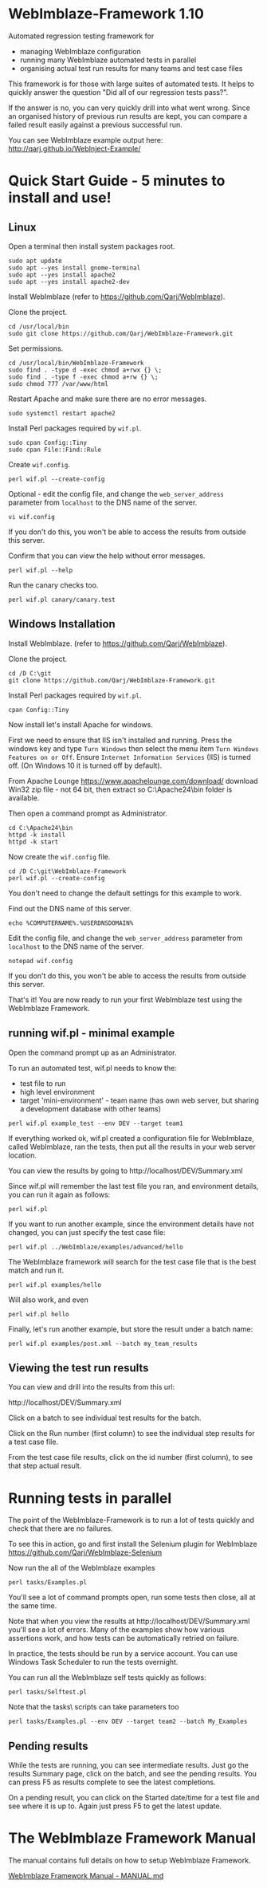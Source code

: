 # WebImblaze-Framework 1.10

Automated regression testing framework for
* managing WebImblaze configuration
* running many WebImblaze automated tests in parallel
* organising actual test run results for many teams and test case files

This framework is for those with large suites of automated tests. It helps to quickly
answer the question "Did all of our regression tests pass?".

If the answer is no, you can very quickly drill into what went wrong.
Since an organised history of previous run results are kept,
you can compare a failed result easily against a previous successful run.

You can see WebImblaze example output here: http://qarj.github.io/WebInject-Example/

# Quick Start Guide - 5 minutes to install and use!

## Linux

Open a terminal then install system packages root.
```
sudo apt update
sudo apt --yes install gnome-terminal
sudo apt --yes install apache2
sudo apt --yes install apache2-dev
```

Install WebImblaze (refer to https://github.com/Qarj/WebImblaze).

Clone the project.
```
cd /usr/local/bin
sudo git clone https://github.com/Qarj/WebImblaze-Framework.git
```

Set permissions.
```
cd /usr/local/bin/WebImblaze-Framework
sudo find . -type d -exec chmod a+rwx {} \;
sudo find . -type f -exec chmod a+rw {} \;
sudo chmod 777 /var/www/html
```

Restart Apache and make sure there are no error messages.
```
sudo systemctl restart apache2
```

Install Perl packages required by `wif.pl`.
```
sudo cpan Config::Tiny
sudo cpan File::Find::Rule
```

Create `wif.config`.
```
perl wif.pl --create-config
```

Optional - edit the config file, and change the `web_server_address` parameter from `localhost` to the DNS name of the server.
```
vi wif.config
```
If you don't do this, you won't be able to access the results from outside this server.


Confirm that you can view the help without error messages.
```
perl wif.pl --help
```

Run the canary checks too.
```
perl wif.pl canary/canary.test
```

## Windows Installation

Install WebImblaze. (refer to https://github.com/Qarj/WebImblaze).

Clone the project.
```
cd /D C:\git
git clone https://github.com/Qarj/WebImblaze-Framework.git
```

Install Perl packages required by `wif.pl`.
```
cpan Config::Tiny
```

Now install let's install Apache for windows.

First we need to ensure that IIS isn't installed and running.
Press the windows key and type `Turn Windows` then select the menu item `Turn Windows Features on or Off`.
Ensure `Internet Information Services` (IIS) is turned off. (On Windows 10 it is turned off by default).

From Apache Lounge https://www.apachelounge.com/download/ download Win32 zip file - not 64 bit, then extract so C:\Apache24\bin folder is available.

Then open a command prompt as Administrator.
```
cd C:\Apache24\bin
httpd -k install
httpd -k start
```

Now create the `wif.config` file.
```
cd /D C:\git\WebImblaze-Framework
perl wif.pl --create-config
```
You don't need to change the default settings for this example to work.

Find out the DNS name of this server.
```
echo %COMPUTERNAME%.%USERDNSDOMAIN%
```

Edit the config file, and change the `web_server_address` parameter from `localhost` to the DNS name of the server.
```
notepad wif.config
```
If you don't do this, you won't be able to access the results from outside this server.

That's it! You are now ready to run your first WebImblaze test using the WebImblaze Framework.

## running wif.pl - minimal example

Open the command prompt up as an Administrator.

To run an automated test, wif.pl needs to know the:
* test file to run
* high level environment
* target 'mini-environment' - team name (has own web server, but sharing a development database with other teams)

```
perl wif.pl example_test --env DEV --target team1
```

If everything worked ok, wif.pl created a configuration file for WebImblaze, called
WebImblaze, ran the tests, then put all the results in your web server location.

You can view the results by going to http://localhost/DEV/Summary.xml

Since wif.pl will remember the last test file you ran, and environment details, you
can run it again as follows:

```
perl wif.pl
```

If you want to run another example, since the environment details have not changed,
you can just specify the test case file:

```
perl wif.pl ../WebImblaze/examples/advanced/hello
```

The WebImblaze framework will search for the test case file that is the best match and run it.
```
perl wif.pl examples/hello
```
Will also work, and even
```
perl wif.pl hello
```

Finally, let's run another example, but store the result under a batch name:
```
perl wif.pl examples/post.xml --batch my_team_results
```

## Viewing the test run results

You can view and drill into the results from this url:

http://localhost/DEV/Summary.xml

Click on a batch to see individual test results for the batch.

Click on the Run number (first column) to see the individual step results for a test case file.

From the test case file results, click on the id number (first column), to see that step actual result.

# Running tests in parallel

The point of the WebImblaze-Framework is to run a lot of tests quickly and check that there are no failures.

To see this in action, go and first install the Selenium plugin for WebImblaze https://github.com/Qarj/WebImblaze-Selenium

Now run the all of the WebImblaze examples
```
perl tasks/Examples.pl
```

You'll see a lot of command prompts open, run some tests then close, all at the same time.

Note that when you view the results at http://localhost/DEV/Summary.xml
you'll see a lot of errors. Many of the examples show how various assertions work, and how tests can be automatically
retried on failure.

In practice, the tests should be run by a service account. You can use Windows Task Scheduler to run the tests overnight.

You can run all the WebImblaze self tests quickly as follows:
```
perl tasks/Selftest.pl
```

Note that the tasks\ scripts can take parameters too
```
perl tasks/Examples.pl --env DEV --target team2 --batch My_Examples
```

## Pending results
While the tests are running, you can see intermediate results. Just go the results Summary page, click
on the batch, and see the pending results. You can press F5 as results complete to see the latest
completions.

On a pending result, you can click on the Started date/time for a test file and see where it is up to. Again
just press F5 to get the latest update.

# The WebImblaze Framework Manual

The manual contains full details on how to setup WebImblaze Framework.

[WebImblaze Framework Manual - MANUAL.md](MANUAL.md)
